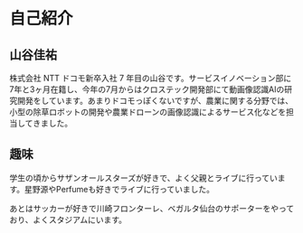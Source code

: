 # 自己紹介

## 山谷佳祐

株式会社 NTT ドコモ新卒入社 7 年目の山谷です。サービスイノベーション部に7年と3ヶ月在籍し、今年の7月からはクロステック開発部にて動画像認識AIの研究開発をしています。あまりドコモっぽくないですが、農業に関する分野では、小型の除草ロボットの開発や農業ドローンの画像認識によるサービス化などを担当してきました。

## 趣味
学生の頃からサザンオールスターズが好きで、よく父親とライブに行っています。星野源やPerfumeも好きでライブに行っていました。

あとはサッカーが好きで川崎フロンターレ、ベガルタ仙台のサポーターをやっており、よくスタジアムにいます。

